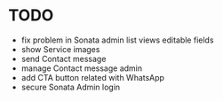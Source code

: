 TODO
====

 * fix problem in Sonata admin list views editable fields
 * show Service images
 * send Contact message
 * manage Contact message admin
 * add CTA button related with WhatsApp
 * secure Sonata Admin login

